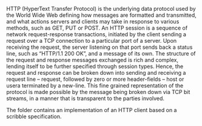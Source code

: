 HTTP (HyperText Transfer Protocol) is the underlying data protocol used by the World Wide Web defining how messages are 
formatted and transmitted, and what actions servers and clients may take in response to various methods, such as GET, 
PUT or POST. An HTTP session is a sequence of network request-response transactions, initiated by the client sending a 
request over a TCP connection to a particular port of a server. Upon receiving the request, the server listening on that 
port sends back a status line, such as “HTTP/1.1 200 OK”, and a message of its own. The structure of the request and 
response messages exchanged is rich and complex, lending itself to be further specified through session types. 
Hence, the request and response can be broken down into sending and receiving a request line – request, followed by zero or more header-fields – host or usera 
terminated by a new-line. This fine grained representation of the protocol is made possible by the message being broken
 down via TCP bit streams, in a manner that is transparent to the parties involved.
 
 The folder contains an implementation of an HTTP client based on a scribble specification.
